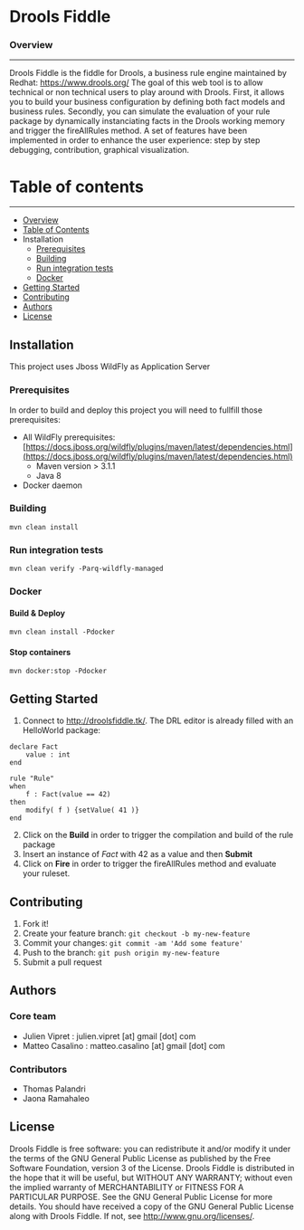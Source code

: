 # Drools Fiddle
### Overview
----------------
Drools Fiddle is the fiddle for Drools, a business rule engine maintained by Redhat: https://www.drools.org/
The goal of this web tool is to allow technical or non technical users to play around with Drools. First, it allows you to build your business configuration by defining both fact models and business rules. Secondly, you can simulate the evaluation of your rule package by dynamically instanciating facts in the Drools working memory and trigger the fireAllRules method. A set of features have been implemented in order to enhance the user experience: step by step debugging, contribution, graphical visualization.

# Table of contents
----------------
  - [Overview](#overview)
  - [Table of Contents](#table-of-contents)
  - Installation
    - [Prerequisites](#prerequisites)
    - [Building](#building)
    - [Run integration tests](#run-integration-test)
    - [Docker](#docker)
  - [Getting Started](#getting-started)
  - [Contributing](#contributing)
  - [Authors](#authors)
  - [License](#license)
## Installation
This project uses Jboss WildFly as Application Server
### Prerequisites
In order to build and deploy this project you will need to fullfill those prerequisites:
* All WildFly prerequisites: [https://docs.jboss.org/wildfly/plugins/maven/latest/dependencies.html](https://docs.jboss.org/wildfly/plugins/maven/latest/dependencies.html) 
    * Maven version > 3.1.1
    * Java 8
*  Docker daemon
### Building
    mvn clean install
### Run integration tests
    mvn clean verify -Parq-wildfly-managed
### Docker
#### Build & Deploy
    mvn clean install -Pdocker
#### Stop containers
    mvn docker:stop -Pdocker
## Getting Started
1. Connect to http://droolsfiddle.tk/. The DRL editor is already filled with an HelloWorld package:
```
declare Fact
    value : int
end

rule "Rule"
when
    f : Fact(value == 42)
then
    modify( f ) {setValue( 41 )}
end
```
2. Click on the **Build** in order to trigger the compilation and build of the rule package
3. Insert an instance of _Fact_ with 42 as a value and then **Submit**
4. Click on **Fire** in order to trigger the fireAllRules method and evaluate your ruleset.

## Contributing
1. Fork it!
2. Create your feature branch: `git checkout -b my-new-feature`
3. Commit your changes: `git commit -am 'Add some feature'`
4. Push to the branch: `git push origin my-new-feature`
5. Submit a pull request 
## Authors
### Core team
* Julien Vipret : julien.vipret [at] gmail [dot] com
* Matteo Casalino : matteo.casalino [at] gmail [dot] com
### Contributors
* Thomas Palandri
* Jaona Ramahaleo
## License
Drools Fiddle is free software: you can redistribute it and/or modify it under the terms of the GNU General Public License as published by the Free Software Foundation, version 3 of the License.
Drools Fiddle is distributed in the hope that it will be useful, but WITHOUT ANY WARRANTY; without even the implied warranty of MERCHANTABILITY or FITNESS FOR A PARTICULAR PURPOSE.  See the GNU General Public License for more details.
You should have received a copy of the GNU General Public License along with Drools Fiddle.  If not, see <http://www.gnu.org/licenses/>.